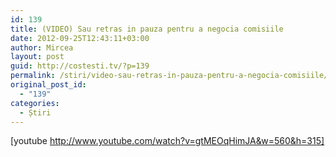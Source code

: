 ```yaml
---
id: 139
title: (VIDEO) Sau retras in pauza pentru a negocia comisiile
date: 2012-09-25T12:43:11+03:00
author: Mircea
layout: post
guid: http://costesti.tv/?p=139
permalink: /stiri/video-sau-retras-in-pauza-pentru-a-negocia-comisiile/
original_post_id:
  - "139"
categories:
  - Știri
---
```

[youtube http://www.youtube.com/watch?v=gtMEOqHimJA&w=560&h=315]